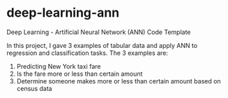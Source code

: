 # deep-learning-ann
Deep Learning - Artificial Neural Network (ANN) Code Template

In this project, I gave 3 examples of tabular data and apply ANN to regression and classification tasks. The 3 examples are: 
1) Predicting New York taxi fare 
2) Is the fare more or less than certain amount
3) Determine someone makes more or less than certain amount based on census data
